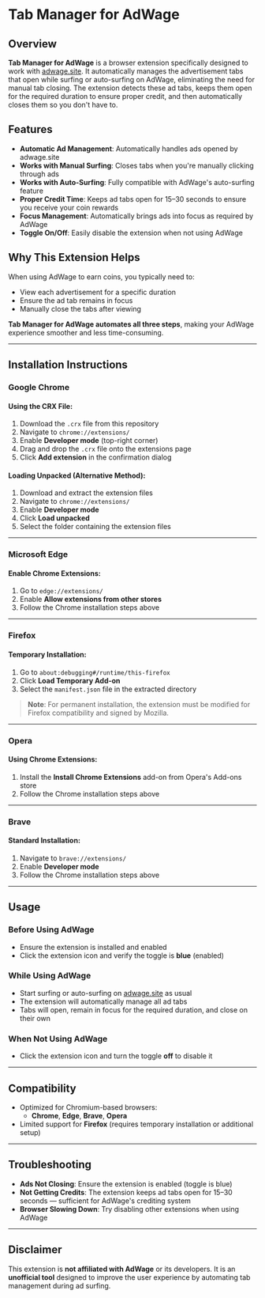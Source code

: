 # Tab Manager for AdWage

## Overview

**Tab Manager for AdWage** is a browser extension specifically designed to work with [adwage.site](https://adwage.site). It automatically manages the advertisement tabs that open while surfing or auto-surfing on AdWage, eliminating the need for manual tab closing. The extension detects these ad tabs, keeps them open for the required duration to ensure proper credit, and then automatically closes them so you don't have to.

## Features

- **Automatic Ad Management**: Automatically handles ads opened by adwage.site  
- **Works with Manual Surfing**: Closes tabs when you're manually clicking through ads  
- **Works with Auto-Surfing**: Fully compatible with AdWage's auto-surfing feature  
- **Proper Credit Time**: Keeps ad tabs open for 15–30 seconds to ensure you receive your coin rewards  
- **Focus Management**: Automatically brings ads into focus as required by AdWage  
- **Toggle On/Off**: Easily disable the extension when not using AdWage  

## Why This Extension Helps

When using AdWage to earn coins, you typically need to:
- View each advertisement for a specific duration  
- Ensure the ad tab remains in focus  
- Manually close the tabs after viewing  

**Tab Manager for AdWage automates all three steps**, making your AdWage experience smoother and less time-consuming.

---

## Installation Instructions

### Google Chrome

#### Using the CRX File:
1. Download the `.crx` file from this repository  
2. Navigate to `chrome://extensions/`  
3. Enable **Developer mode** (top-right corner)  
4. Drag and drop the `.crx` file onto the extensions page  
5. Click **Add extension** in the confirmation dialog  

#### Loading Unpacked (Alternative Method):
1. Download and extract the extension files  
2. Navigate to `chrome://extensions/`  
3. Enable **Developer mode**  
4. Click **Load unpacked**  
5. Select the folder containing the extension files  

---

### Microsoft Edge

#### Enable Chrome Extensions:
1. Go to `edge://extensions/`  
2. Enable **Allow extensions from other stores**  
3. Follow the Chrome installation steps above  

---

### Firefox

#### Temporary Installation:
1. Go to `about:debugging#/runtime/this-firefox`  
2. Click **Load Temporary Add-on**  
3. Select the `manifest.json` file in the extracted directory  

> **Note**: For permanent installation, the extension must be modified for Firefox compatibility and signed by Mozilla.

---

### Opera

#### Using Chrome Extensions:
1. Install the **Install Chrome Extensions** add-on from Opera's Add-ons store  
2. Follow the Chrome installation steps above  

---

### Brave

#### Standard Installation:
1. Navigate to `brave://extensions/`  
2. Enable **Developer mode**  
3. Follow the Chrome installation steps above  

---

## Usage

### Before Using AdWage
- Ensure the extension is installed and enabled  
- Click the extension icon and verify the toggle is **blue** (enabled)  

### While Using AdWage
- Start surfing or auto-surfing on [adwage.site](https://adwage.site) as usual  
- The extension will automatically manage all ad tabs  
- Tabs will open, remain in focus for the required duration, and close on their own  

### When Not Using AdWage
- Click the extension icon and turn the toggle **off** to disable it  

---

## Compatibility

- Optimized for Chromium-based browsers:  
  - **Chrome**, **Edge**, **Brave**, **Opera**  
- Limited support for **Firefox** (requires temporary installation or additional setup)

---

## Troubleshooting

- **Ads Not Closing**: Ensure the extension is enabled (toggle is blue)  
- **Not Getting Credits**: The extension keeps ad tabs open for 15–30 seconds — sufficient for AdWage's crediting system  
- **Browser Slowing Down**: Try disabling other extensions when using AdWage  

---

## Disclaimer

This extension is **not affiliated with AdWage** or its developers. It is an **unofficial tool** designed to improve the user experience by automating tab management during ad surfing.

